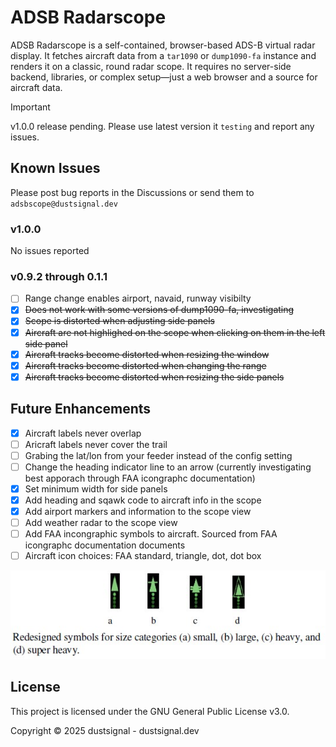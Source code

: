 # ADSB Radarscope

ADSB Radarscope is a self-contained, browser-based ADS-B virtual radar display. It fetches aircraft data from a `tar1090` or `dump1090-fa` instance and renders it on a classic, round radar scope. It requires no server-side backend, libraries, or complex setup—just a web browser and a source for aircraft data.

> [!IMPORTANT]
> v1.0.0 release pending. Please use latest version it `testing` and report any issues.


## Known Issues
Please post bug reports in the Discussions or send them to `adsbscope@dustsignal.dev`

### v1.0.0

No issues reported

### v0.9.2 through 0.1.1
- [ ] Range change enables airport, navaid, runway visibilty
- [x] ~~Does not work with some versions of dump1090-fa, investigating~~
- [x] ~~Scope is distorted when adjusting side panels~~
- [x] ~~Aircraft are not highlighed on the scope when clicking on them in the left side panel~~
- [x] ~~Aircraft tracks become distorted when resizing the window~~
- [x] ~~Aircraft tracks become distorted when changing the range~~
- [x] ~~Aircraft tracks become distorted when resizing the side panels~~

## Future Enhancements

- [x] Aircraft labels never overlap
- [ ] Aricraft labels never cover the trail
- [ ] Grabing the lat/lon from your feeder instead of the config setting
- [ ] Change the heading indicator line to an arrow (currently investigating best apporach through FAA icongraphc documentation)
- [x] Set minimum width for side panels
- [x] Add heading and sqawk code to aircraft info in the scope
- [x] Add airport markers and information to the scope view
- [ ] Add weather radar to the scope view
- [ ] Add FAA incongraphic symbols to aircraft. Sourced from FAA icongraphc documentation documents
- [ ] Aircraft icon choices: FAA standard, triangle, dot, dot box

![symbols](assets/ac-symbol.jpg)
      

## License

This project is licensed under the GNU General Public License v3.0.

Copyright © 2025 dustsignal - dustsignal.dev
